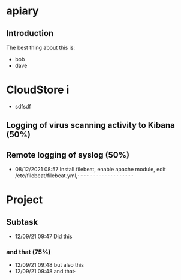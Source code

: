 # apiary

## Introduction

The best thing about this is:

- bob
- dave


# CloudStore i
- sdfsdf
## Logging of virus scanning activity to Kibana (50%)

## Remote logging of syslog (50%)
- 08/12/2021 08:57 Install filebeat, enable apache module, edit  /etc/filebeat/filebeat.yml,·
···································

# Project
## Subtask
- 12/09/21 09:47 Did this
### and that (75%)
- 12/09/21 09:48 but also this
- 12/09/21 09:48 and that·
